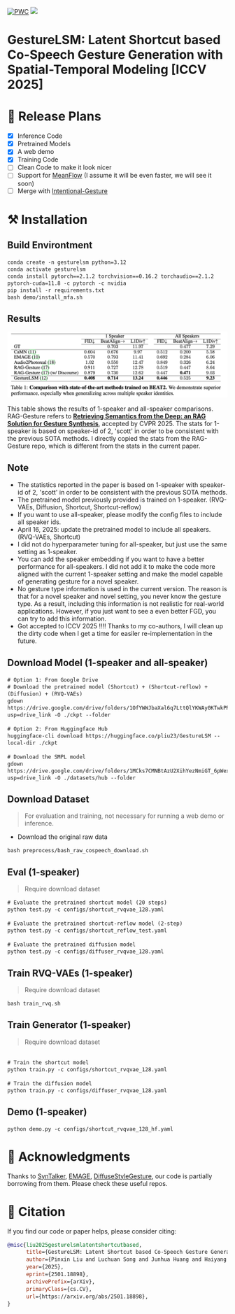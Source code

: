 [![PWC](https://img.shields.io/endpoint.svg?url=https://paperswithcode.com/badge/gesturelsm-latent-shortcut-based-co-speech/gesture-generation-on-beat2)](https://paperswithcode.com/sota/gesture-generation-on-beat2?p=gesturelsm-latent-shortcut-based-co-speech) <a href="https://arxiv.org/abs/2501.18898"><img src="https://img.shields.io/badge/arxiv-gray?logo=arxiv&amp"></a>



# GestureLSM: Latent Shortcut based Co-Speech Gesture Generation with Spatial-Temporal Modeling [ICCV 2025]


# 📝 Release Plans

- [x] Inference Code
- [x] Pretrained Models
- [x] A web demo
- [x] Training Code
- [ ] Clean Code to make it look nicer
- [ ] Support for [MeanFlow](https://arxiv.org/abs/2505.13447) (I assume it will be even faster, we will see it soon)
- [ ] Merge with [Intentional-Gesture](https://github.com/andypinxinliu/Intentional-Gesture)

# ⚒️ Installation

## Build Environtment

```
conda create -n gesturelsm python=3.12
conda activate gesturelsm
conda install pytorch==2.1.2 torchvision==0.16.2 torchaudio==2.1.2 pytorch-cuda=11.8 -c pytorch -c nvidia
pip install -r requirements.txt
bash demo/install_mfa.sh
```

## Results

![Beat Results](beat-new.png)

This table shows the results of 1-speaker and all-speaker comparisons. RAG-Gesture refers to [**Retrieving Semantics from the Deep: an RAG Solution for Gesture Synthesis**](https://arxiv.org/abs/2412.06786), accepted by CVPR 2025. The stats for 1-speaker is based on speaker-id of 2, 'scott' in order to be consistent with the previous SOTA methods. I directly copied the stats from the RAG-Gesture repo, which is different from the stats in the current paper. 

## Note
- The statistics reported in the paper is based on 1-speaker with speaker-id of 2, 'scott' in order to be consistent with the previous SOTA methods.
- The pretrained model previously provided is trained on 1-speaker. (RVQ-VAEs, Diffusion, Shortcut, Shortcut-reflow)
- If you want to use all-speaker, please modify the config files to include all speaker ids.
- April 16, 2025: update the pretrained model to include all speakers. (RVQ-VAEs, Shortcut)
- I did not do hyperparameter tuning for all-speaker, but just use the same setting as 1-speaker.
- You can add the speaker embedding if you want to have a better performance for all-speakers. I did not add it to make the code more aligned with the current 1-speaker setting and make the model capable of generating gesture for a novel speaker.
- No gesture type information is used in the current version. The reason is that for a novel speaker and novel setting, you never know the gesture type. As a result, including this information is not realistic for real-world applications. However, if you just want to see a even better FGD, you can try to add this information.
- Got accepted to ICCV 2025 !!!! Thanks to my co-authors, I will clean up the dirty code when I get a time for easiler re-implementation in the future.





## Download Model (1-speaker and all-speaker)
```
# Option 1: From Google Drive
# Download the pretrained model (Shortcut) + (Shortcut-reflow) + (Diffusion) + (RVQ-VAEs)
gdown https://drive.google.com/drive/folders/1OfYWWJbaXal6q7LttQlYKWAy0KTwkPRw?usp=drive_link -O ./ckpt --folder

# Option 2: From Huggingface Hub
huggingface-cli download https://huggingface.co/pliu23/GestureLSM --local-dir ./ckpt

# Download the SMPL model
gdown https://drive.google.com/drive/folders/1MCks7CMNBtAzU2XihYezNmiGT_6pWex8?usp=drive_link -O ./datasets/hub --folder
```

## Download Dataset
> For evaluation and training, not necessary for running a web demo or inference.

- Download the original raw data
```
bash preprocess/bash_raw_cospeech_download.sh
```

## Eval (1-speaker)
> Require download dataset 
```
# Evaluate the pretrained shortcut model (20 steps)
python test.py -c configs/shortcut_rvqvae_128.yaml

# Evaluate the pretrained shortcut-reflow model (2-step)
python test.py -c configs/shortcut_reflow_test.yaml

# Evaluate the pretrained diffusion model
python test.py -c configs/diffuser_rvqvae_128.yaml

```

## Train RVQ-VAEs (1-speaker)
> Require download dataset 
```
bash train_rvq.sh
```

## Train Generator (1-speaker)
> Require download dataset 
```

# Train the shortcut model
python train.py -c configs/shortcut_rvqvae_128.yaml

# Train the diffusion model
python train.py -c configs/diffuser_rvqvae_128.yaml
```


## Demo (1-speaker)
```
python demo.py -c configs/shortcut_rvqvae_128_hf.yaml
```



# 🙏 Acknowledgments
Thanks to [SynTalker](https://github.com/RobinWitch/SynTalker/tree/main), [EMAGE](https://github.com/PantoMatrix/PantoMatrix/tree/main/scripts/EMAGE_2024), [DiffuseStyleGesture](https://github.com/YoungSeng/DiffuseStyleGesture), our code is partially borrowing from them. Please check these useful repos.


# 📖 Citation

If you find our code or paper helps, please consider citing:

```bibtex
@misc{liu2025gesturelsmlatentshortcutbased,
      title={GestureLSM: Latent Shortcut based Co-Speech Gesture Generation with Spatial-Temporal Modeling}, 
      author={Pinxin Liu and Luchuan Song and Junhua Huang and Haiyang Liu and Chenliang Xu},
      year={2025},
      eprint={2501.18898},
      archivePrefix={arXiv},
      primaryClass={cs.CV},
      url={https://arxiv.org/abs/2501.18898}, 
}
```
